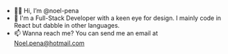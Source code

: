 - 👋🏽 Hi, I’m @noel-pena
- 🎨 I'm a Full-Stack Developer with a keen eye for design. I mainly code in React but dabble in other languages.
- 📫 Wanna reach me? You can send me an email at Noel.pena@hotmail.com

